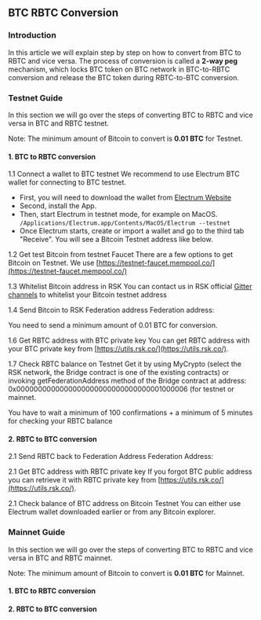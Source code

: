 ## BTC RBTC Conversion

<style>
  img{
    margin:0 auto;
    width:80%;
  }
</style>

### Introduction

In this article we will explain step by step on how to convert from BTC to RBTC and vice versa. The process of conversion is called a **2-way peg** mechanism, which locks BTC token on BTC network in BTC-to-RBTC conversion and release the BTC token during RBTC-to-BTC conversion.

### Testnet Guide

In this section we will go over the steps of converting BTC to RBTC and vice versa in BTC and RBTC testnet.

Note:
The minimum amount of Bitcoin to convert is **0.01 BTC** for Testnet.

#### 1. BTC to RBTC conversion

1.1 Connect a wallet to BTC testnet
We recommend to use Electrum BTC wallet for connecting to BTC testnet.
* First, you will need to download the wallet from [Electrum Website](https://bitzuma.com/posts/a-beginners-guide-to-the-electrum-bitcoin-wallet/)
* Second, install the App.
* Then, start Electrum in testnet mode, for example on MacOS.
`/Applications/Electrum.app/Contents/MacOS/Electrum --testnet`
* Once Electrum starts, create or import a wallet and go to the third tab "Receive". You will see a Bitcoin Testnet address like below.

1.2 Get test Bitcoin from testnet Faucet
There are a few options to get Bitcoin on Testnet. We use [https://testnet-faucet.mempool.co/](https://testnet-faucet.mempool.co/)

1.3 Whitelist Bitcoin address in RSK
You can contact us in RSK official [Gitter channels](https://gitter.im/rsksmart/getting-started) to whitelist your Bitcoin testnet address

1.4 Send Bitcoin to RSK Federation address
Federation address:

You need to send a minimum amount of 0.01 BTC for conversion.

1.6 Get RBTC address with BTC private key
You can get RBTC address with your BTC private key from [https://utils.rsk.co/](https://utils.rsk.co/). 

1.7 Check RBTC balance on Testnet
Get it by using MyCrypto (select the RSK network, the Bridge contract is one of the existing contracts) or invoking getFederationAddress method of the Bridge contract at address: 0x0000000000000000000000000000000001000006 (for testnet or mainnet.

You have to wait a minimum of 100 confirmations + a minimum of 5 minutes for checking your RBTC balance

#### 2. RBTC to BTC conversion

2.1 Send RBTC back to Federation Address
Federation Address:

2.1 Get BTC address with RBTC private key
If you forgot BTC public address you can retrieve it with RBTC private key from [https://utils.rsk.co/](https://utils.rsk.co/). 

2.1 Check balance of BTC address on Bitcoin Testnet
You can either use Electrum wallet downloaded earlier or from any Bitcoin explorer.

### Mainnet Guide

In this section we will go over the steps of converting BTC to RBTC and vice versa in BTC and RBTC mainnet.

Note:
The minimum amount of Bitcoin to convert is **0.01 BTC** for Mainnet.

#### 1. BTC to RBTC conversion

#### 2. RBTC to BTC conversion
